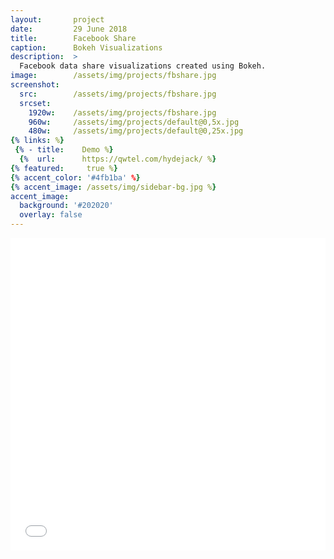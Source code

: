 ```yaml
---
layout:       project
date:         29 June 2018
title:        Facebook Share
caption:      Bokeh Visualizations
description:  >
  Facebook data share visualizations created using Bokeh.
image:        /assets/img/projects/fbshare.jpg
screenshot:
  src:        /assets/img/projects/fbshare.jpg
  srcset:
    1920w:    /assets/img/projects/fbshare.jpg
    960w:     /assets/img/projects/default@0,5x.jpg
    480w:     /assets/img/projects/default@0,25x.jpg
{% links: %}
 {% - title:    Demo %}
  {%  url:      https://qwtel.com/hydejack/ %}
{% featured:     true %}
{% accent_color: '#4fb1ba' %}
{% accent_image: /assets/img/sidebar-bg.jpg %}
accent_image:
  background: '#202020'
  overlay: false
---
```

<iframe src="/assets/img/bokeh/fb.html"
    sandbox="allow-same-origin allow-scripts"
    width="100%"
    height="500"
    scrolling="no"
    seamless="seamless"
    frameborder="0">
</iframe>
